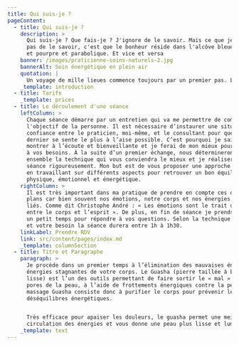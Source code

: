 ```yaml
---
title: Qui suis-je ?
pageContent:
  - title: Qui suis-je ?
    description: >
      Qui suis-je ? Que fais-je ? J'ignore de le savoir. Mais ce que je n'ignore
      pas de le savoir, c'est que le bonheur réside dans l'alcôve bleue et jaune
      et pourpre et parabolique. Et vice et versa
    banner: /images/praticienne-soins-naturels-2.jpg
    bannerAlt: Soin énergétique en plein air
    quotation: |
      Un voyage de mille lieues commence toujours par un premier pas. Lao Tseu
    _template: introduction
  - title: Tarifs
    _template: prices
  - title: Le déroulement d'une séance
    leftColumn: >
      Chaque séance démarre par un entretien qui va me permettre de comprendre
      l'objectif de la personne. Il est nécessaire d’instaurer une situation de
      confiance entre le praticien, moi-même, et le consultant pour que ce
      dernier se sente le plus à l’aise possible. C’est pourquoi je sais me
      montrer à l’écoute et bienveillante et je ferai de mon mieux pour répondre
      à vos besoins. À la suite d’un premier échange, nous déterminerons
      ensemble la technique qui vous conviendra le mieux et je réaliserai la
      séance rigoureusement. Mon but est de vous proposer une approche globale
      en travaillant sur différents aspects pour retrouver un bon équilibre
      physique, émotionnel et énergétique.
    rightColumn: >
      Il est très important dans ma pratique de prendre en compte ces différents
      plans car bien souvent nos émotions, notre corps et nos énergies sont
      liés. Comme dit Christophe André : « Les émotions sont le trait d’union
      entre le corps et l’esprit ». De plus, en fin de séance je prends toujours
      un petit temps pour répondre à vos questions. Selon la technique utilisée
      et votre besoin la séance durera entre 1h à 1h30.
    linkLabel: Prendre RDV
    link: src/content/pages/index.md
    _template: columnSection
  - title: Titre et Paragraphe
    paragraph: >
      Je procède dans un premier temps à l’élimination des mauvaises énergies et
      énergies stagnantes de votre corps. Le Guasha (pierre taillée à bord
      lisse) est l’un des outils permettant de faire sortir le « mal » par les
      pores de la peau, à l’aide de frottements énergiques contre la peau. Le
      massage Guasha consiste donc à purifier le corps pour prévenir les
      déséquilibres énergétiques.


      Très efficace pour apaiser les douleurs, le guasha permet une meilleure
      circulation des énergies et vous donne une peau plus lisse et lumineuse.
    _template: text
---
```


